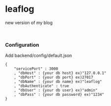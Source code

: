 # leaflog
new version of my blog 

<br />

### Configuration

Add backend/config/default.json

```
{
    "servicePort" : 3000
    , "dbHost" : {your db host} ex)"127.0.0.1"
    , "dbPort" : {your db port} ex)27017 
    , "dbName" : {your db name} ex)"leaflog"
    , "dbAuthenticate" : true
    , "dbUser" : {your db user} ex)"admin"
    , "dbPass" : {your db password} ex)"1234"
}
```
